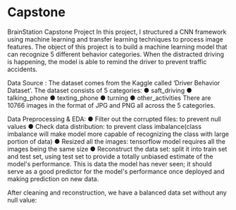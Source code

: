 # Capstone
BrainStation Capstone Project
In this project, I structured a CNN framework using machine learning and transfer learning techniques to process image features. 
The object of this project is to build a machine learning model that can recognize 5 different behavior categories. 
When the distracted driving is happening, the model is able to remind the driver to prevent traffic accidents.

Data Source :
The dataset comes from the Kaggle called ‘Driver Behavior Dataset’.
The dataset consists of 5 categories:
  ● saft_driving
  ● talking_phone
  ● texting_phone
  ● turning
  ● other_activities
There are 10766 images in the format of JPG and PNG all across the 5 categories.

Data Preprocessing & EDA:
  ● Filter out the corrupted files: to prevent null values
  ● Check data distribution: to prevent class imbalance(class imbalance will make model more capable of recognizing the class with large portion of data)
  ● Resized all the images: tensorflow model requires all the images being the same size
  ● Reconstruct the data set: split it into train set and test set, using test set to provide a totally unbiased estimate of the model's performance. This is data the model has never seen; it should serve as a good predictor for the model's performance once deployed and making prediction on new data.

After cleaning and reconstruction, we have a balanced data set without any null value:
